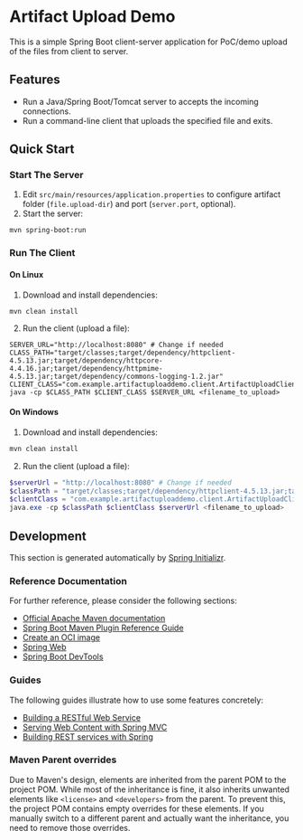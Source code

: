# Artifact Upload Demo

This is a simple Spring Boot client-server application for PoC/demo upload of the files from client to server.

## Features

* Run a Java/Spring Boot/Tomcat server to accepts the incoming connections.
* Run a command-line client that uploads the specified file and exits. 

## Quick Start

### Start The Server

1. Edit `src/main/resources/application.properties` to configure artifact folder (`file.upload-dir`) and port (`server.port`, optional).
2. Start the server:

```Shell
mvn spring-boot:run
```

### Run The Client

#### On Linux

1. Download and install dependencies:

```Shell
mvn clean install
```

2. Run the client (upload a file):

```Shell
SERVER_URL="http://localhost:8080" # Change if needed
CLASS_PATH="target/classes;target/dependency/httpclient-4.5.13.jar;target/dependency/httpcore-4.4.16.jar;target/dependency/httpmime-4.5.13.jar;target/dependency/commons-logging-1.2.jar"
CLIENT_CLASS="com.example.artifactuploaddemo.client.ArtifactUploadClient"
java -cp $CLASS_PATH $CLIENT_CLASS $SERVER_URL <filename_to_upload>
```

#### On Windows

1. Download and install dependencies:

```PowerShell
mvn clean install
```

2. Run the client (upload a file):

```PowerShell
$serverUrl = "http://localhost:8080" # Change if needed
$classPath = "target/classes;target/dependency/httpclient-4.5.13.jar;target/dependency/httpcore-4.4.16.jar;target/dependency/httpmime-4.5.13.jar;target/dependency/commons-logging-1.2.jar"
$clientClass = "com.example.artifactuploaddemo.client.ArtifactUploadClient"
java.exe -cp $classPath $clientClass $serverUrl <filename_to_upload>
```

## Development

This section is generated automatically by [Spring Initializr](https://start.spring.io/).

### Reference Documentation
For further reference, please consider the following sections:

* [Official Apache Maven documentation](https://maven.apache.org/guides/index.html)
* [Spring Boot Maven Plugin Reference Guide](https://docs.spring.io/spring-boot/3.3.2/maven-plugin)
* [Create an OCI image](https://docs.spring.io/spring-boot/3.3.2/maven-plugin/build-image.html)
* [Spring Web](https://docs.spring.io/spring-boot/docs/3.3.2/reference/htmlsingle/index.html#web)
* [Spring Boot DevTools](https://docs.spring.io/spring-boot/docs/3.3.2/reference/htmlsingle/index.html#using.devtools)

### Guides
The following guides illustrate how to use some features concretely:

* [Building a RESTful Web Service](https://spring.io/guides/gs/rest-service/)
* [Serving Web Content with Spring MVC](https://spring.io/guides/gs/serving-web-content/)
* [Building REST services with Spring](https://spring.io/guides/tutorials/rest/)

### Maven Parent overrides

Due to Maven's design, elements are inherited from the parent POM to the project POM.
While most of the inheritance is fine, it also inherits unwanted elements like `<license>` and `<developers>` from the parent.
To prevent this, the project POM contains empty overrides for these elements.
If you manually switch to a different parent and actually want the inheritance, you need to remove those overrides.

